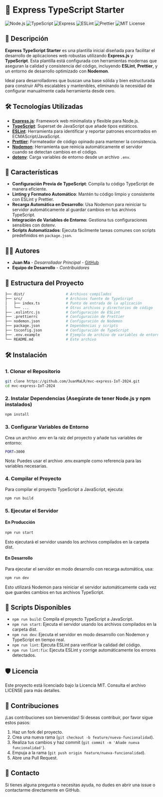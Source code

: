 # 🚀 Express TypeScript Starter

![Node.js](https://img.shields.io/badge/node-v20.9.0-green.svg)
![TypeScript](https://img.shields.io/badge/typescript-5.6.2-blue.svg)
![Express](https://img.shields.io/badge/express-4.21.0-brightgreen.svg)
![ESLint](https://img.shields.io/badge/ESLint-9.11.1-red.svg)
![Prettier](https://img.shields.io/badge/Prettier-3.3.3-yellow.svg)
![MIT License](https://img.shields.io/badge/License-MIT-blue.svg)

## 📝 Descripción

**Express TypeScript Starter** es una plantilla inicial diseñada para facilitar el desarrollo de aplicaciones web robustas utilizando **Express.js** y **TypeScript**. Esta plantilla está configurada con herramientas modernas que aseguran la calidad y consistencia del código, incluyendo **ESLint**, **Prettier**, y un entorno de desarrollo optimizado con **Nodemon**.

Ideal para desarrolladores que buscan una base sólida y bien estructurada para construir APIs escalables y mantenibles, eliminando la necesidad de configurar manualmente cada herramienta desde cero.

## 🛠️ Tecnologías Utilizadas

- **[Express.js](https://expressjs.com/)**: Framework web minimalista y flexible para Node.js.
- **[TypeScript](https://www.typescriptlang.org/)**: Superset de JavaScript que añade tipos estáticos.
- **[ESLint](https://eslint.org/)**: Herramienta para identificar y reportar patrones encontrados en ECMAScript/JavaScript.
- **[Prettier](https://prettier.io/)**: Formateador de código opinado para mantener la consistencia.
- **[Nodemon](https://nodemon.io/)**: Herramienta que reinicia automáticamente el servidor cuando se detectan cambios en el código.
- **[dotenv](https://github.com/motdotla/dotenv)**: Carga variables de entorno desde un archivo `.env`.

## 🌟 Características

- **Configuración Previa de TypeScript**: Compila tu código TypeScript de manera eficiente.
- **Linting y Formateo Automático**: Mantén tu código limpio y consistente con ESLint y Prettier.
- **Recarga Automática en Desarrollo**: Usa Nodemon para reiniciar tu servidor automáticamente al guardar cambios en tus archivos TypeScript.
- **Integración de Variables de Entorno**: Gestiona tus configuraciones sensibles con dotenv.
- **Scripts Automatizados**: Ejecuta fácilmente tareas comunes con scripts predefinidos en `package.json`.

## 👨‍💻 Autores

- **Juan Ma** - _Desarrollador Principal_ - [GitHub](https://github.com/juanma)
- **Equipo de Desarrollo** - _Contribuidores_

## 📂 Estructura del Proyecto

```bash
├── dist/                   # Archivos compilados
├── src/                    # Archivos fuente de TypeScript
│   ├── index.ts            # Punto de entrada de la aplicación
│   └── ...                 # Otros archivos y directorios de código
├── .eslintrc.js            # Configuración de ESLint
├── .prettierrc             # Configuración de Prettier
├── nodemon.json            # Configuración de Nodemon
├── package.json            # Dependencias y scripts
├── tsconfig.json           # Configuración de TypeScript
├── .env.example            # Ejemplo de archivo de variables de entorno
└── README.md               # Este archivo
```

## 🛠️ Instalación

### 1. Clonar el Repositorio

```bash
git clone https://github.com/JuanMaLR/mvc-express-IoT-2024.git
cd mvc-express-IoT-2024
```

### 2. Instalar Dependencias (Asegúrate de tener Node.js y npm instalados)

```bash
npm install
```

### 3. Configurar Variables de Entorno

Crea un archivo .env en la raíz del proyecto y añade tus variables de entorno:

```bash
PORT=3000
```

Nota: Puedes usar el archivo .env.example como referencia para las variables necesarias.

### 4. Compilar el Proyecto

Para compilar el proyecto TypeScript a JavaScript, ejecuta:

```bash
npm run build
```

### 5. Ejecutar el Servidor

#### En Producción

```bash
npm run start
```

Esto ejecutará el servidor usando los archivos compilados en la carpeta dist.

#### En Desarrollo

Para ejecutar el servidor en modo desarrollo con recarga automática, usa:

```bash
npm run dev
```

Esto utilizará Nodemon para reiniciar el servidor automáticamente cada vez que guardes cambios en tus archivos TypeScript.

## 📜 Scripts Disponibles

- `npm run build`: Compila el proyecto TypeScript a JavaScript.
- `npm run start`: Ejecuta el servidor usando los archivos compilados en la carpeta dist.
- `npm run dev`: Ejecuta el servidor en modo desarrollo con Nodemon y TypeScript en tiempo real.
- `npm run lint`: Ejecuta ESLint para verificar la calidad del código.
- `npm run lint:fix`: Ejecuta ESLint y corrige automáticamente los errores detectados.

## 🛡️ Licencia

Este proyecto está licenciado bajo la Licencia MIT. Consulta el archivo LICENSE para más detalles.

## 🤝 Contribuciones

¡Las contribuciones son bienvenidas! Si deseas contribuir, por favor sigue estos pasos:

1. Haz un fork del proyecto.
2. Crea una nueva rama (`git checkout -b feature/nueva-funcionalidad`).
3. Realiza tus cambios y haz commit (`git commit -m 'Añade nueva funcionalidad'`).
4. Empuja a la rama (`git push origin feature/nueva-funcionalidad`).
5. Abre una Pull Request.

## 📣 Contacto

Si tienes alguna pregunta o necesitas ayuda, no dudes en abrir una issue o contactarme directamente en GitHub.
